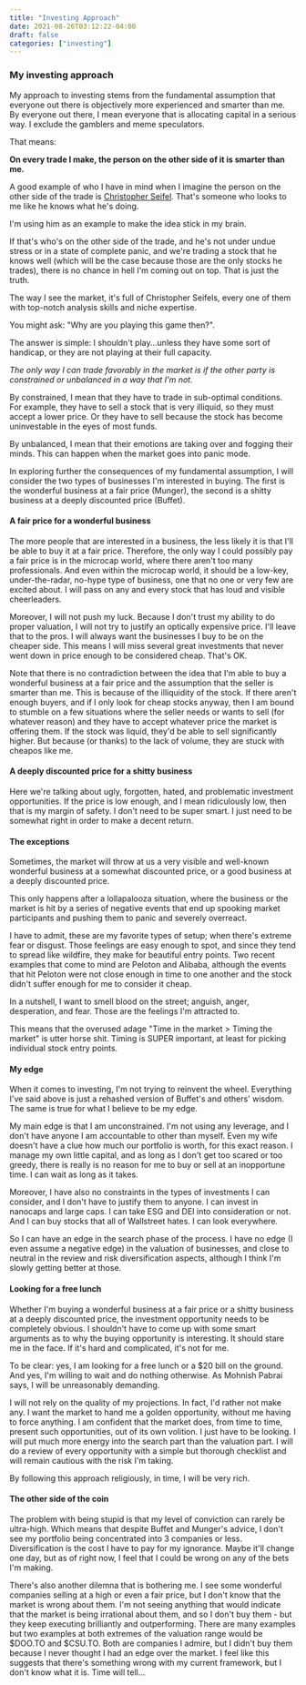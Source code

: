 ```yaml
---
title: "Investing Approach"
date: 2021-08-26T03:12:22-04:00
draft: false
categories: ["investing"]
---
```


### My investing approach

My approach to investing stems from the fundamental assumption that everyone out there is objectively more experienced and smarter than me. By everyone out there, I mean everyone that is allocating capital in a serious way. I exclude the gamblers and meme speculators. 

That means:

**On every trade I make, the person on the other side of it is smarter than me.**

A good example of who I have in mind when I imagine the person on the other side of the trade is [Christopher Seifel](https://twitter.com/2ChaseGreatness). That's someone who looks to me like he knows what he's doing.

I'm using him as an example to make the idea stick in my brain. 

If that's who's on the other side of the trade, and he's not under undue stress or in a state of complete panic, and we're trading a stock that he knows well (which will be the case because those are the only stocks he trades), there is no chance in hell I'm coming out on top. That is just the truth.

The way I see the market, it's full of Christopher Seifels, every one of them with top-notch analysis skills and niche expertise.

You might ask: "Why are you playing this game then?". 

The answer is simple: I shouldn't play...unless they have some sort of handicap, or they are not playing at their full capacity.

*The only way I can trade favorably in the market is if the other party is constrained or unbalanced in a way that I'm not.*

By constrained, I mean that they have to trade in sub-optimal conditions. For example, they have to sell a stock that is very illiquid, so they must accept a lower price. Or they have to sell because the stock has become uninvestable in the eyes of most funds.

By unbalanced, I mean that their emotions are taking over and fogging their minds. This can happen when the market goes into panic mode.

In exploring further the consequences of my fundamental assumption, I will consider the two types of businesses I'm interested in buying. The first is the wonderful business at a fair price (Munger), the second is a shitty business at a deeply discounted price (Buffet). 

#### A fair price for a wonderful business

The more people that are interested in a business, the less likely it is that I'll be able to buy it at a fair price. Therefore, the only way I could possibly pay a fair price is in the microcap world, where there aren't too many professionals. And even within the microcap world, it should be a low-key, under-the-radar, no-hype type of business, one that no one or very few are excited about. I will pass on any and every stock that has loud and visible cheerleaders.

Moreover, I will not push my luck. Because I don't trust my ability to do proper valuation, I will not try to justify an optically expensive price. I'll leave that to the pros. I will always want the businesses I buy to be on the cheaper side. This means I will miss several great investments that never went down in price enough to be considered cheap. That's OK.

Note that there is no contradiction between the idea that I'm able to buy a wonderful business at a fair price and the assumption that the seller is smarter than me. This is because of the illiquidity of the stock. If there aren't enough buyers, and if I only look for cheap stocks anyway, then I am bound to stumble on a few situations where the seller needs or wants to sell (for whatever reason) and they have to accept whatever price the market is offering them. If the stock was liquid, they'd be able to sell significantly higher. But because (or thanks) to the lack of volume, they are stuck with cheapos like me.

#### A deeply discounted price for a shitty business

Here we're talking about ugly, forgotten, hated, and problematic investment opportunities. If the price is low enough, and I mean ridiculously low, then that is my margin of safety. I don't need to be super smart. I just need to be somewhat right in order to make a decent return.

#### The exceptions

Sometimes, the market will throw at us a very visible and well-known wonderful business at a somewhat discounted price, or a good business at a deeply discounted price. 

This only happens after a lollapalooza situation, where the business or the market is hit by a series of negative events that end up spooking market participants and pushing them to panic and severely overreact. 

I have to admit, these are my favorite types of setup; when there's extreme fear or disgust. Those feelings are easy enough to spot, and since they tend to spread like wildfire, they make for beautiful entry points. Two recent examples that come to mind are Peloton and Alibaba, although the events that hit Peloton were not close enough in time to one another and the stock didn't suffer enough for me to consider it cheap. 

In a nutshell, I want to smell blood on the street; anguish, anger, desperation, and fear. Those are the feelings I'm attracted to. 

This means that the overused adage "Time in the market > Timing the market" is utter horse shit. Timing is SUPER important, at least for picking individual stock entry points.

#### My edge

When it comes to investing, I'm not trying to reinvent the wheel. Everything I've said above is just a rehashed version of Buffet's and others' wisdom. The same is true for what I believe to be my edge. 

My main edge is that I am unconstrained. I'm not using any leverage, and I don't have anyone I am accountable to other than myself. Even my wife doesn't have a clue how much our portfolio is worth, for this exact reason. I manage my own little capital, and as long as I don't get too scared or too greedy, there is really is no reason for me to buy or sell at an inopportune time. I can wait as long as it takes.

Moreover, I have also no constraints in the types of investments I can consider, and I don't have to justify them to anyone. I can invest in nanocaps and large caps. I can take ESG and DEI into consideration or not. And I can buy stocks that all of Wallstreet hates. I can look everywhere.

So I can have an edge in the search phase of the process. I have no edge (I even assume a negative edge) in the valuation of businesses, and close to neutral in the review and risk diversification aspects, although I think I'm slowly getting better at those.

#### Looking for a free lunch

Whether I'm buying a wonderful business at a fair price or a shitty business at a deeply discounted price, the investment opportunity needs to be completely obvious. I shouldn't have to come up with some smart arguments as to why the buying opportunity is interesting. It should stare me in the face. If it's hard and complicated, it's not for me. 

To be clear: yes, I am looking for a free lunch or a $20 bill on the ground. And yes, I'm willing to wait and do nothing otherwise. As Mohnish Pabrai says, I will be unreasonably demanding.

I will not rely on the quality of my projections. In fact, I'd rather not make any. I want the market to hand me a golden opportunity, without me having to force anything. I am confident that the market does, from time to time, present such opportunities, out of its own volition. I just have to be looking. I will put much more energy into the search part than the valuation part. I will do a review of every opportunity with a simple but thorough checklist and will remain cautious with the risk I'm taking.

By following this approach religiously, in time, I will be very rich.

#### The other side of the coin

The problem with being stupid is that my level of conviction can rarely be ultra-high. Which means that despite Buffet and Munger's advice, I don't see my portfolio being concentrated into 3 companies or less. Diversification is the cost I have to pay for my ignorance. Maybe it'll change one day, but as of right now, I feel that I could be wrong on any of the bets I'm making. 

There's also another dilemna that is bothering me. I see some wonderful companies selling at a high or even a fair price, but I don't know that the market is wrong about them. I'm not seeing anything that would indicate that the market is being irrational about them, and so I don't buy them - but they keep executing brilliantly and outperforming. There are many examples but two examples at both extremes of the valuation range would be $DOO.TO and $CSU.TO. Both are companies I admire, but I didn't buy them because I never thought I had an edge over the market. I feel like this suggests that there's something wrong with my current framework, but I don't know what it is. Time will tell...
